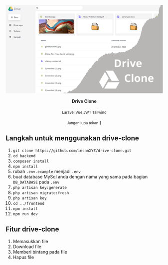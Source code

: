 ![image](./readme_asset/Drive.png)
<p align="center"><strong>Drive Clone</strong></p>
<p align="center"><sub>Laravel Vue JWT Tailwind</sub></p>
<p align="center"><sub>Jangan lupa tekan 🌟</sub></p>

## Langkah untuk menggunakan drive-clone

1. ```git clone https://github.com/insanXYZ/drive-clone.git```
2. ```cd backend```
3. ```composer install```
4. ```npm install```
5. rubah ```.env.example``` menjadi ```.env```
6. buat database MySql anda dengan nama yang sama pada bagian ```DB_DATABASE``` pada ```.env```
7. ```php artisan key:generate```
8. ```php artisan migrate:fresh```
9. ```php artisan key```
10. ```cd ../frontend```
11. ```npm install```
12. ```npm run dev```

## Fitur drive-clone

1. Memasukkan file
2. Download file
3. Memberi bintang pada file
4. Hapus file
